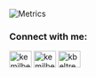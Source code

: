 ![Metrics](https://metrics.lecoq.io/kemilbeltre?template=classic&base.activity=0&base.community=0&base.repositories=0&base.metadata=0&languages=1&isocalendar=1&isocalendar.duration=half-year&languages.ignored=html%2C%20css%2C%20sass%2C%20scss%2C%20ejs%2C%20shell&languages.limit=8&languages.colors=github&languages.details=bytes-sizes&languages.threshold=0%25&config.timezone=Europe%2FLondon)


<h3 align="left">Connect with me:</h3>
<p align="left">
<a href="https://twitter.com/kemilbeltre" target="blank"><img align="center" src="https://cdn.jsdelivr.net/npm/simple-icons@3.0.1/icons/twitter.svg" alt="kemilbeltre" height="30" width="40" /></a>
<a href="https://stackoverflow.com/users/kemilbeltre" target="blank"><img align="center" src="https://cdn.jsdelivr.net/npm/simple-icons@3.0.1/icons/stackoverflow.svg" alt="kemilbeltre" height="30" width="40" /></a>
<!-- <a href="https://instagram.com/kemilbeltre" target="blank"><img align="center" src="https://cdn.jsdelivr.net/npm/simple-icons@3.0.1/icons/instagram.svg" alt="kemilbeltre" height="30" width="40" /></a>-->
<a href="https://www.leetcode.com/kbeltre" target="blank"><img align="center" src="https://cdn.jsdelivr.net/npm/simple-icons@3.0.1/icons/leetcode.svg" alt="kbeltre" height="30" width="40" /></a>  
</p>
